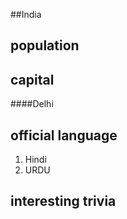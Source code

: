 ##India
## population


## capital
####Delhi
 
## official language
1. Hindi
2. URDU

## interesting trivia




